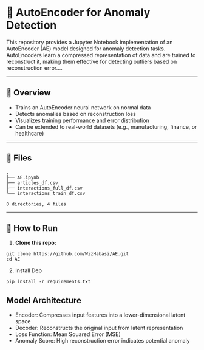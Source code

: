 # 🧠 AutoEncoder for Anomaly Detection

This repository provides a Jupyter Notebook implementation of an AutoEncoder (AE) model designed for anomaly detection tasks. AutoEncoders learn a compressed representation of data and are trained to reconstruct it, making them effective for detecting outliers based on reconstruction error....

---

## 📌 Overview

- Trains an AutoEncoder neural network on normal data
- Detects anomalies based on reconstruction loss
- Visualizes training performance and error distribution
- Can be extended to real-world datasets (e.g., manufacturing, finance, or healthcare)

---

## 📁 Files

```
.
├── AE.ipynb
├── articles_df.csv
├── interactions_full_df.csv
└── interactions_train_df.csv

0 directories, 4 files
```

---

## 🧪 How to Run

1. **Clone this repo:**

```
git clone https://github.com/WizHabasi/AE.git
cd AE
```
2. Install Dep
```
pip install -r requirements.txt
```
## Model Architecture
 - Encoder: Compresses input features into a lower-dimensional latent space
 - Decoder: Reconstructs the original input from latent representation
 - Loss Function: Mean Squared Error (MSE)
 - Anomaly Score: High reconstruction error indicates potential anomaly


